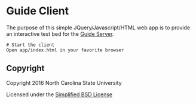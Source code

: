 Guide Client
============

The purpose of this simple JQuery/Javascript/HTML web app is to provide an interactive test bed for the [Guide Server](https://github.com/IntelliMedia/guide-server).

```
# Start the client
Open app/index.html in your favorite browser
```

## Copyright

Copyright 2016 North Carolina State University

Licensed under the [Simplified BSD License](LICENSE.md)
